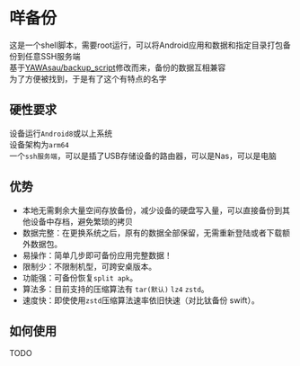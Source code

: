 # 咩备份
这是一个shell脚本，需要root运行，可以将Android应用和数据和指定目录打包备份到任意SSH服务端  
基于[YAWAsau/backup_script](https://github.com/YAWAsau/backup_script)修改而来，备份的数据互相兼容  
为了方便被找到，于是有了这个有特点的名字
## 硬性要求
设备运行`Android8`或以上系统  
设备架构为`arm64`  
一个`ssh服务端`，可以是插了USB存储设备的路由器，可以是Nas，可以是电脑

## 优势
- 本地无需剩余大量空间存放备份，减少设备的硬盘写入量，可以直接备份到其他设备中存档，避免繁琐的拷贝
- 数据完整：在更换系统之后，原有的数据全部保留，无需重新登陆或者下载额外数据包。
- 易操作：简单几步即可备份应用完整数据！
- 限制少：不限制机型，可跨安桌版本。
- 功能强：可备份恢复`split apk`。
- 算法多：目前支持的压缩算法有 `tar(默认)` `lz4` `zstd`。
- 速度快：即使使用`zstd`压缩算法速率依旧快速（对比钛备份 swift）。

## 如何使用
TODO